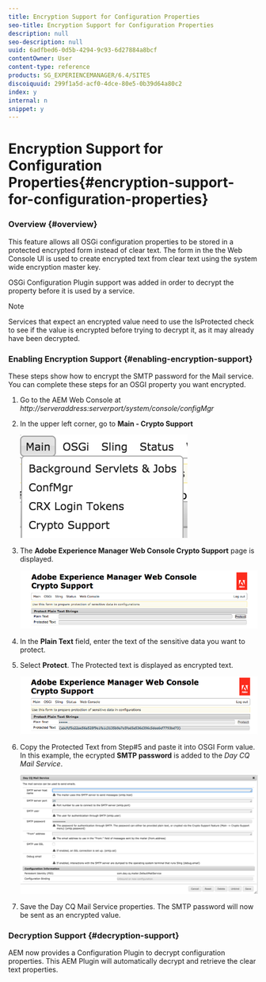```yaml
---
title: Encryption Support for Configuration Properties
seo-title: Encryption Support for Configuration Properties
description: null
seo-description: null
uuid: 6adfbed6-0d5b-4294-9c93-6d27884a8bcf
contentOwner: User
content-type: reference
products: SG_EXPERIENCEMANAGER/6.4/SITES
discoiquuid: 299f1a5d-acf0-4dce-80e5-0b39d64a80c2
index: y
internal: n
snippet: y
---
```


# Encryption Support for Configuration Properties{#encryption-support-for-configuration-properties}

### Overview {#overview}

This feature allows all OSGi configuration properties to be stored in a protected encrypted form instead of clear text. The form in the the Web Console UI is used to create encrypted text from clear text using the system wide encryption master key.

OSGi Configuration Plugin support was added in order to decrypt the property before it is used by a service.

>[!NOTE]
>
>Services that expect an encrypted value need to use the IsProtected check to see if the value is encrypted before trying to decrypt it, as it may already have been decrypted.

### Enabling Encryption Support {#enabling-encryption-support}

These steps show how to encrypt the SMTP password for the Mail service. You can complete these steps for an OSGI property you want encrypted.

1. Go to the AEM Web Console at *http://serveraddress:serverport/system/console/configMgr*
1. In the upper left corner, go to **Main - Crypto Support**

   ![](assets/chlimage_1-379.png)

1. The **Adobe Experience Manager Web Console Crypto Support** page is displayed.

   ![](assets/screen_shot_2018-08-01at113417am.png)

1. In the **Plain Text** field, enter the text of the sensitive data you want to protect.
1. Select **Protect**. The Protected text is displayed as encrypted text.

   ![](assets/screen_shot_2018-08-01at113844am.png)

1. Copy the Protected Text from Step#5 and paste it into OSGI Form value. In this example, the ecrypted **SMTP password** is added to the *Day CQ Mail Service*.

   ![](assets/screen_shot_2016-12-18at105809pm.png)

1. Save the Day CQ Mail Service properties. The SMTP password will now be sent as an encrypted value.

### Decryption Support {#decryption-support}

AEM now provides a Configuration Plugin to decrypt configuration properties. This AEM Plugin will automatically decrypt and retrieve the clear text properties. 
